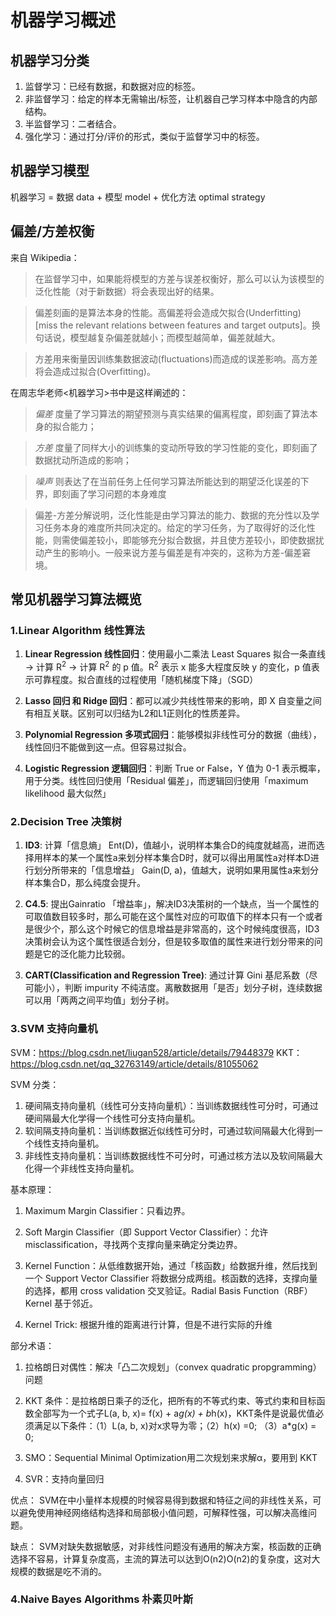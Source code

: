 # 机器学习概述
## 机器学习分类
1. 监督学习：已经有数据，和数据对应的标签。
2. 非监督学习：给定的样本无需输出/标签，让机器自己学习样本中隐含的内部结构。
3. 半监督学习：二者结合。
4. 强化学习：通过打分/评价的形式，类似于监督学习中的标签。

## 机器学习模型
机器学习 = 数据 data + 模型 model + 优化方法 optimal strategy

## 偏差/方差权衡
来自 Wikipedia：
> 在监督学习中，如果能将模型的方差与误差权衡好，那么可以认为该模型的泛化性能（对于新数据）将会表现出好的结果。

>偏差刻画的是算法本身的性能。高偏差将会造成欠拟合(Underfitting) [miss the relevant relations between features and target outputs]。换句话说，模型越复杂偏差就越小；而模型越简单，偏差就越大。

>方差用来衡量因训练集数据波动(fluctuations)而造成的误差影响。高方差将会造成过拟合(Overfitting)。

在周志华老师<机器学习>书中是这样阐述的：

>*偏差* 度量了学习算法的期望预测与真实结果的偏离程度，即刻画了算法本身的拟合能力；

>*方差* 度量了同样大小的训练集的变动所导致的学习性能的变化，即刻画了数据扰动所造成的影响；

>*噪声* 则表达了在当前任务上任何学习算法所能达到的期望泛化误差的下界，即刻画了学习问题的本身难度

>偏差-方差分解说明，泛化性能是由学习算法的能力、数据的充分性以及学习任务本身的难度所共同决定的。给定的学习任务，为了取得好的泛化性能，则需使偏差较小，即能够充分拟合数据，并且使方差较小，即使数据扰动产生的影响小。一般来说方差与偏差是有冲突的，这称为方差-偏差窘境。

## 常见机器学习算法概览
### 1.Linear Algorithm 线性算法
1. **Linear Regression 线性回归**：使用最小二乘法 Least Squares 拟合一条直线 → 计算 R<sup>2</sup> → 计算 R<sup>2</sup> 的 p 值。R<sup>2</sup> 表示 x 能多大程度反映 y 的变化，p 值表示可靠程度。拟合直线的过程使用「随机梯度下降」（SGD）

2. **Lasso 回归 和 Ridge 回归**：都可以减少共线性带来的影响，即 X 自变量之间有相互关联。区别可以归结为L2和L1正则化的性质差异。

3. **Polynomial Regression 多项式回归**：能够模拟非线性可分的数据（曲线），线性回归不能做到这一点。但容易过拟合。

4. **Logistic Regression 逻辑回归**：判断 True or False，Y 值为 0-1 表示概率，用于分类。线性回归使用「Residual 偏差」，而逻辑回归使用「maximum likelihood 最大似然」

### 2.Decision Tree 决策树
1. **ID3**: 计算「信息熵」 Ent(D)，值越小，说明样本集合D的纯度就越高，进而选择用样本的某一个属性a来划分样本集合D时，就可以得出用属性a对样本D进行划分所带来的「信息增益」 Gain(D, a)，值越大，说明如果用属性a来划分样本集合D，那么纯度会提升。

2. **C4.5**: 提出Gainratio 「增益率」，解决ID3决策树的一个缺点，当一个属性的可取值数目较多时，那么可能在这个属性对应的可取值下的样本只有一个或者是很少个，那么这个时候它的信息增益是非常高的，这个时候纯度很高，ID3决策树会认为这个属性很适合划分，但是较多取值的属性来进行划分带来的问题是它的泛化能力比较弱。

3. **CART(Classification and Regression Tree)**: 通过计算 Gini 基尼系数（尽可能小），判断 impurity 不纯洁度。离散数据用「是否」划分子树，连续数据可以用「两两之间平均值」划分子树。

### 3.SVM 支持向量机
SVM：https://blog.csdn.net/liugan528/article/details/79448379
KKT：https://blog.csdn.net/qq_32763149/article/details/81055062

SVM 分类：

1. 硬间隔支持向量机（线性可分支持向量机）：当训练数据线性可分时，可通过硬间隔最大化学得一个线性可分支持向量机。
2. 软间隔支持向量机：当训练数据近似线性可分时，可通过软间隔最大化得到一个线性支持向量机。
3. 非线性支持向量机：当训练数据线性不可分时，可通过核方法以及软间隔最大化得一个非线性支持向量机。

基本原理：

1. Maximum Margin Classifier：只看边界。

2. Soft Margin Classifier（即 Support Vector Classifier）：允许 misclassification，寻找两个支撑向量来确定分类边界。

3. Kernel Function：从低维数据开始，通过「核函数」给数据升维，然后找到一个 Support Vector Classifier 将数据分成两组。核函数的选择，支撑向量的选择，都用 cross validation 交叉验证。Radial Basis Function（RBF）Kernel 基于邻近。

4. Kernel Trick: 根据升维的距离进行计算，但是不进行实际的升维

部分术语：
1. 拉格朗日对偶性：解决「凸二次规划」（convex quadratic propgramming）问题

2. KKT 条件：是拉格朗日乘子的泛化，把所有的不等式约束、等式约束和目标函数全部写为一个式子L(a, b, x)= f(x) + a*g(x) + b*h(x)，KKT条件是说最优值必须满足以下条件：（1）L(a, b, x)对x求导为零；（2）h(x) =0; （3）a*g(x) = 0;

3. SMO：Sequential Minimal Optimization用二次规划来求解α，要用到 KKT

4. SVR：支持向量回归

优点：
SVM在中小量样本规模的时候容易得到数据和特征之间的非线性关系，可以避免使用神经网络结构选择和局部极小值问题，可解释性强，可以解决高维问题。

缺点：
SVM对缺失数据敏感，对非线性问题没有通用的解决方案，核函数的正确选择不容易，计算复杂度高，主流的算法可以达到O(n2)O(n2)的复杂度，这对大规模的数据是吃不消的。

### 4.Naive Bayes Algorithms 朴素贝叶斯
